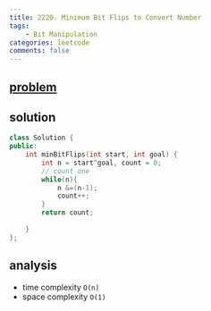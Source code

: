 ```yaml
---
title: 2220. Minimum Bit Flips to Convert Number
tags:  
    - Bit Manipulation
categories: leetcode
comments: false
---
```


## [problem](https://leetcode.com/problems/minimum-bit-flips-to-convert-number/)
## solution
```c++
class Solution {
public:
    int minBitFlips(int start, int goal) {
        int n = start^goal, count = 0;
        // count one
        while(n){
            n &=(n-1);
            count++;
        }
        return count;
        
    }
};
```
## analysis
- time complexity `O(n)`
- space complexity `O(1)`
